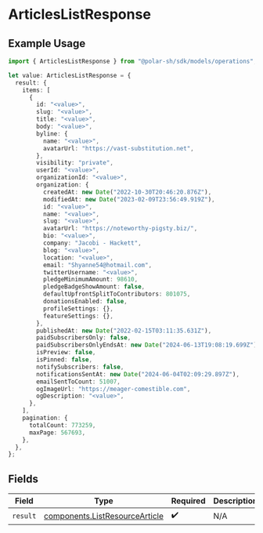 # ArticlesListResponse

## Example Usage

```typescript
import { ArticlesListResponse } from "@polar-sh/sdk/models/operations";

let value: ArticlesListResponse = {
  result: {
    items: [
      {
        id: "<value>",
        slug: "<value>",
        title: "<value>",
        body: "<value>",
        byline: {
          name: "<value>",
          avatarUrl: "https://vast-substitution.net",
        },
        visibility: "private",
        userId: "<value>",
        organizationId: "<value>",
        organization: {
          createdAt: new Date("2022-10-30T20:46:20.876Z"),
          modifiedAt: new Date("2023-02-09T23:56:49.919Z"),
          id: "<value>",
          name: "<value>",
          slug: "<value>",
          avatarUrl: "https://noteworthy-pigsty.biz/",
          bio: "<value>",
          company: "Jacobi - Hackett",
          blog: "<value>",
          location: "<value>",
          email: "Shyanne54@hotmail.com",
          twitterUsername: "<value>",
          pledgeMinimumAmount: 98610,
          pledgeBadgeShowAmount: false,
          defaultUpfrontSplitToContributors: 801075,
          donationsEnabled: false,
          profileSettings: {},
          featureSettings: {},
        },
        publishedAt: new Date("2022-02-15T03:11:35.631Z"),
        paidSubscribersOnly: false,
        paidSubscribersOnlyEndsAt: new Date("2024-06-13T19:08:19.699Z"),
        isPreview: false,
        isPinned: false,
        notifySubscribers: false,
        notificationsSentAt: new Date("2024-06-04T02:09:29.897Z"),
        emailSentToCount: 51007,
        ogImageUrl: "https://meager-comestible.com",
        ogDescription: "<value>",
      },
    ],
    pagination: {
      totalCount: 773259,
      maxPage: 567693,
    },
  },
};
```

## Fields

| Field                                                                            | Type                                                                             | Required                                                                         | Description                                                                      |
| -------------------------------------------------------------------------------- | -------------------------------------------------------------------------------- | -------------------------------------------------------------------------------- | -------------------------------------------------------------------------------- |
| `result`                                                                         | [components.ListResourceArticle](../../models/components/listresourcearticle.md) | :heavy_check_mark:                                                               | N/A                                                                              |
